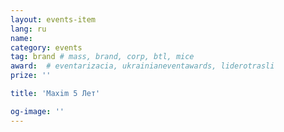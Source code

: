 ```yaml
---
layout: events-item
lang: ru
name: 
category: events
tag: brand # mass, brand, corp, btl, mice
award:  # eventarizacia, ukrainianeventawards, liderotrasli
prize: ''

title: 'Maxim 5 Лет'

og-image: ''
---
```


